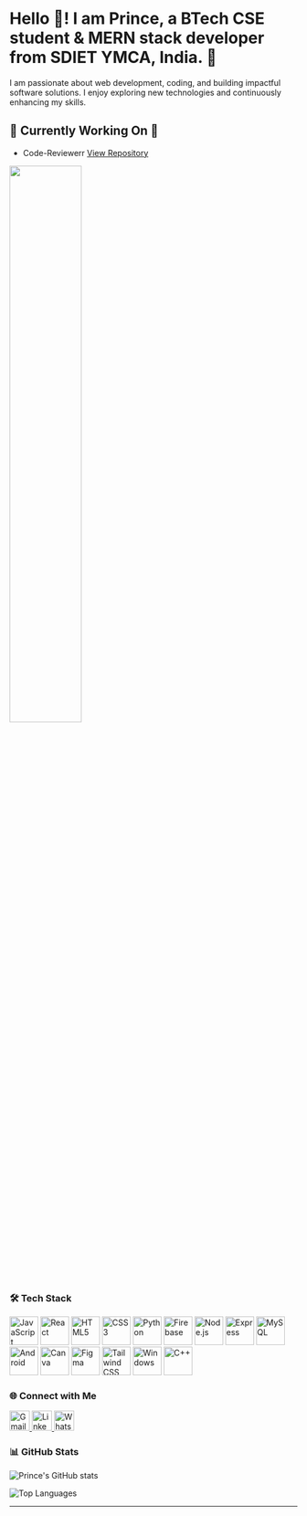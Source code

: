 <h1 align="left">Hello 👋! I am Prince, a BTech CSE student & MERN stack developer from SDIET YMCA, India. 🚀</h1>


<p align="left">I am passionate about web development, coding, and building impactful software solutions. I enjoy exploring new technologies and continuously enhancing my skills.</p>

###


 
###
 <div className="currently-working-on">
    <h2>🚧 Currently Working On 🚧</h2>
    <ul>
      <li>
       Code-Reviewerr
        <a href="https://github.com/princee07/Code-Reviewe.git" target="_blank">View Repository</a>
      </li>
    </ul>
    
     
    
  </div>
<img   margin-left="50px" width="50%" src="https://media1.tenor.com/m/uVz3y38oRjcAAAAC/bleach.gif" />


### 🛠️ Tech Stack
<div align="left">
<img src="https://cdn.jsdelivr.net/gh/devicons/devicon/icons/javascript/javascript-original.svg" height="50" alt="JavaScript" />
<img src="https://cdn.jsdelivr.net/gh/devicons/devicon/icons/react/react-original.svg" height="50" alt="React" />
<img src="https://cdn.jsdelivr.net/gh/devicons/devicon/icons/html5/html5-original.svg" height="50" alt="HTML5" />
<img src="https://cdn.jsdelivr.net/gh/devicons/devicon/icons/css3/css3-original.svg" height="50" alt="CSS3" />
<img src="https://cdn.jsdelivr.net/gh/devicons/devicon/icons/python/python-original.svg" height="50" alt="Python" />
<img src="https://cdn.jsdelivr.net/gh/devicons/devicon/icons/firebase/firebase-plain.svg" height="50" alt="Firebase" />
<img src="https://cdn.jsdelivr.net/gh/devicons/devicon/icons/nodejs/nodejs-original.svg" height="50" alt="Node.js" />
<img src="https://cdn.jsdelivr.net/gh/devicons/devicon/icons/express/express-original.svg" height="50" alt="Express" />
<img src="https://cdn.jsdelivr.net/gh/devicons/devicon/icons/mysql/mysql-original.svg" height="50" alt="MySQL" />
<img src="https://cdn.jsdelivr.net/gh/devicons/devicon/icons/android/android-original.svg" height="50" alt="Android" />
<img src="https://cdn.jsdelivr.net/gh/devicons/devicon/icons/canva/canva-original.svg" height="50" alt="Canva" />
<img src="https://cdn.jsdelivr.net/gh/devicons/devicon/icons/figma/figma-original.svg" height="50" alt="Figma" />
<img src="https://cdn.jsdelivr.net/gh/devicons/devicon/icons/tailwindcss/tailwindcss-original-wordmark.svg" height="50" alt="Tailwind CSS" />
<img src="https://cdn.jsdelivr.net/gh/devicons/devicon/icons/windows8/windows8-original.svg" height="50" alt="Windows" />
<img src="https://cdn.jsdelivr.net/gh/devicons/devicon/icons/cplusplus/cplusplus-original.svg" height="50" alt="C++" />

</div>

###

### 🌐 Connect with Me
<div align="left">
  <a href="mailto:prince1362005@gmail.com" target="_blank">
    <img src="https://img.shields.io/static/v1?message=Gmail&logo=gmail&label=&color=D14836&logoColor=white&labelColor=&style=for-the-badge" height="35" alt="Gmail" />
  </a>
  <a href="https://www.linkedin.com/in/princee07/" target="_blank">
    <img src="https://img.shields.io/static/v1?message=LinkedIn&logo=linkedin&label=&color=0077B5&logoColor=white&labelColor=&style=for-the-badge" height="35" alt="LinkedIn" />
  </a>
  <a href="https://api.whatsapp.com/send?phone=9958748482" target="_blank">
    <img src="https://img.shields.io/static/v1?message=WhatsApp&logo=whatsapp&label=&color=25D366&logoColor=white&labelColor=&style=for-the-badge" height="35" alt="WhatsApp" />
  </a>
</div>

###

### 📊 GitHub Stats
<p align="left">
  <img src="https://github-readme-stats.vercel.app/api?username=princee07&show_icons=true&theme=radical" alt="Prince's GitHub stats" />
</p>

<p align="left">
  <img src="https://github-readme-stats.vercel.app/api/top-langs/?username=princee07&layout=compact&theme=radical" alt="Top Languages" />
</p>

---

